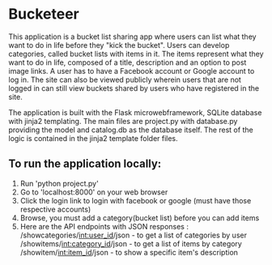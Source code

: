 # Bucketeer
This application is a bucket list sharing app where users can list what they want to do in life
before they "kick the bucket". Users can develop categories, called bucket lists with items in it.
The items represent what they want to do in life, composed of a title, description and 
an option to post image links. A user has to have a Facebook account or Google account to log in.
The site can also be viewed publicly wherein users that are not logged in can still view buckets shared by
users who have registered in the site.

The application is built with the Flask microwebframework, SQLite database with jinja2 templating.
The main files are project.py with database.py providing the model and catalog.db as the database itself.
The rest of the logic is contained in the jinja2 template folder files.

To run the application locally:
-------------------------------
1. Run 'python project.py'
2. Go to 'localhost:8000' on your web browser
3. Click the login link to login with facebook or google (must have those respective accounts)
4. Browse, you must add a category(bucket list) before you can add items
5. Here are the API endpoints with JSON responses :
		/showcategories/<int:user_id>/json - to get a list of categories by user
		/showitems/<int:category_id>/json - to get a list of items by category
		/showitem/<int:item_id>/json - to show a specific item's description
